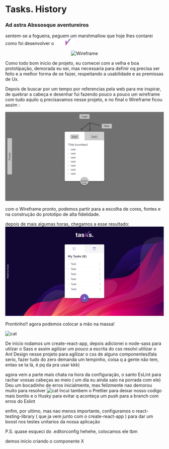 # Tasks. History

### Ad astra Abssosque aventureiros

sentem-se a fogueira, peguem um marshmallow que hoje lhes contarei como foi desenvolver o <img src="src/assets/logo.svg" alt="logo" width="60px"/>

<p align="center">
<img src="https://miro.medium.com/max/440/1*G2FX8NNBCtpD6goR9eTZtw.gif" alt="Wireframe" />
</p>


Como todo bom inicio de projeto, eu comecei com a velha e boa prototipação, demorada eu sei, mas necessaria para definir oq precisa ser feito e a melhor forma de se fazer, respeitando a usabilidade e as premissas de Ux.

Depois de buscar por um tempo por referencias pela web para me inspirar, de quebrar a cabeça e desenhar fui fazendo pouco a pouco um wireframe com tudo aquilo q precisavamos nesse projeto, e no final o Wireframe ficou assim :

<img src="src/assets/repositoryassets/Low Fidelity.png" alt="Wireframe" />



com o Wireframe pronto, podemos partir para a escolha de cores, fontes e na construção do prototipo de alta fidelidade.

depois de mais algumas horas, chegamos a esse resultado: 
<img src="src/assets/repositoryassets/prototype.png" alt="Wireframe" />


Prontinho!! agora podemos colocar a mão na massa!

<img src="https://media1.tenor.com/images/49323d54e1089c0cbe0bd7bb7938d6ad/tenor.gif?itemid=21921844" alt="cat" width="100px"/>


De inicio rodamos um create-react-app,
depois adicionei o node-sass para utilzar o Sass e assim agilizar um pouco a escrita do css
resolvi utilizar o Ant Design nesse projeto para agilizar o css de alguns componentes(fala serio, fazer tudo do zero demanda um tempinho, coisa q a gente não tem, entao se ta lá, é pq da pra usar kkk)

agora vem a parte mais chata na hora da configuração, o santo EsLint para rachar vossas cabeças ao meio ( um dia eu ainda saio na porrada com ele)
Deu um bocadinho de erros inicialmente, mas felizmente nao demorou muito para resolver
<img src="https://media1.tenor.com/images/d4b72b2c60faea27d5f5b4d357b28a05/tenor.gif?itemid=11326155" alt="cat" width="100px"/>
Incui tambem o Prettier para deixar nosso codigo mais bonito e o Husky para evitar q aconteça um push para a branch com erros do Eslint


enfim, por ultimo, mas nao menos importante, configuramos o react-testing-library ( que ja vem junto com o create-react-app ) para dar um boost nos testes unitarios da nossa aplicação

P.S. quase esqueci do .editorconfig hehehe, colocamos ele tbm

demos inicio criando o componente X
